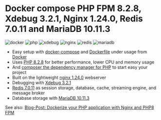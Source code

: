 # Docker compose PHP FPM 8.2.8, Xdebug 3.2.1, Nginx 1.24.0, Redis 7.0.11 and MariaDB 10.11.3

![docker](https://img.shields.io/badge/Docker-compose-brightgreen.svg)
![php](https://img.shields.io/badge/PHP_FPM-8.2.8-brightgreen.svg)
![xdebug](https://img.shields.io/badge/Xdebug-3.2.1-brightgreen.svg)
![nginx](https://img.shields.io/badge/nginx-1.24.0-brightgreen.svg)
![redis](https://img.shields.io/badge/Redis-7.0.11-brightgreen.svg)
![mariadb](https://img.shields.io/badge/MariaDB-10.11.3-brightgreen.svg)

* Easy setup with [docker-compose](https://docs.docker.com/compose/) and [Dockerfile](https://docs.docker.com/engine/reference/builder/) under usage from [Docker](https://www.docker.com)
* Uses [PHP 8.2.8](https://www.php.net) for better performance, lower CPU and memory usage
* And [composer the dependency manager for PHP](https://getcomposer.org) to start easy your project
* Built on the lightweight [nginx 1.24.0](https://nginx.org) webserver
* Debugging with [Xdebug 3.2.1](https://xdebug.org)
* [Redis 7.0.11](https://redis.io) as session storage, database, cache, streaming engine, and message broker
* Database storage with [MariaDB 10.11.3](https://mariadb.org)

See also:
[Blog-Post: Dockerize your PHP application with Nginx and PHP8 FPM](https://marc.it/dockerize-application-with-nginx-and-php8/)
